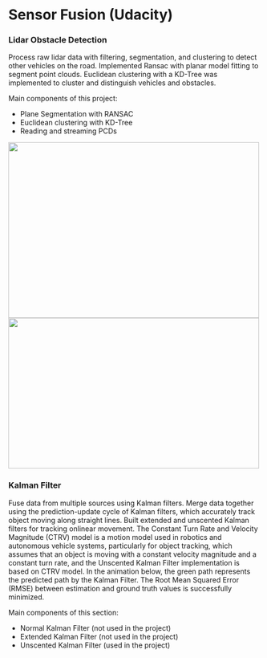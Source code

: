# Sensor Fusion (Udacity)

### Lidar Obstacle Detection

Process raw lidar data with filtering, segmentation, and clustering to detect other vehicles on the road. Implemented Ransac with planar model fitting to segment point clouds. Euclidean clustering with a KD-Tree was implemented to cluster and distinguish vehicles and obstacles.

Main components of this project: 
- Plane Segmentation with RANSAC
- Euclidean clustering with KD-Tree
- Reading and streaming PCDs
  
<img src="https://github.com/user-attachments/assets/72341690-405a-4cf1-9a37-781ed8d739b6"  width="500" height="350"/>
<img src="https://github.com/user-attachments/assets/238bfead-790f-489b-90a2-08fe432849d2"  width="500" height="300"/>

### Kalman Filter
Fuse data from multiple sources using Kalman filters. Merge data together using the prediction-update cycle of Kalman filters, which accurately track object moving along straight lines. Built extended and unscented Kalman filters for tracking onlinear movement. The Constant Turn Rate and Velocity Magnitude (CTRV) model is a motion model used in robotics and autonomous vehicle systems, particularly for object tracking, which assumes that an object is moving with a constant velocity magnitude and a constant turn rate, and the Unscented Kalman Filter implementation is based on CTRV model. In the animation below, the green path represents the predicted path by the Kalman Filter. The Root Mean Squared Error (RMSE) between estimation and ground truth values is successfully minimized.

Main components of this section: 
- Normal Kalman Filter (not used in the project)
- Extended Kalman Filter (not used in the project)
- Unscented Kalman Filter (used in the project)
